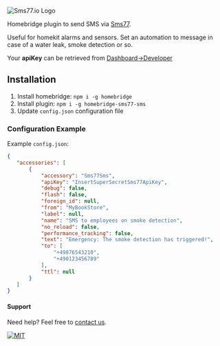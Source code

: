 ![Sms77.io Logo](https://www.sms77.io/wp-content/uploads/2019/07/sms77-Logo-400x79.png "Sms77.io Logo")

Homebridge plugin to send SMS via [Sms77](https://www.sms77.io).

Useful for homekit alarms and sensors. Set an automation to message in case of a water
leak, smoke detection or so.

Your **apiKey** can be retrieved
from [Dashboard->Developer](https://app.sms77.io/developer)

## Installation

1. Install homebridge: `npm i -g homebridge`
2. Install plugin: `npm i -g homebridge-sms77-sms`
3. Update `config.json` configuration file

### Configuration Example

Example `config.json`:

 ```json
{
    "accessories": [
        {
            "accessory": "Sms77Sms",
            "apiKey": "InsertSuperSecretSms77ApiKey",
            "debug": false,
            "flash": false,
            "foreign_id": null,
            "from": "MyBookStore",
            "label": null,
            "name": "SMS to employees on smoke detection",
            "no_reload": false,
            "performance_tracking": false,
            "text": "Emergency: The smoke detection has triggered!",
            "to": [
                "+49876543210",
                "+490123456789"
            ],
            "ttl": null
        }
    ]
}
```

#### Support

Need help? Feel free to [contact us](https://www.sms77.io/en/company/contact).

[![MIT](https://img.shields.io/badge/License-MIT-teal.svg)](LICENSE)
